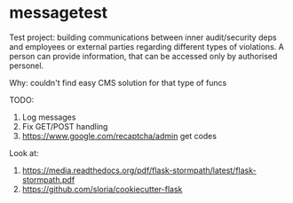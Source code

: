 # messagetest
Test project: building communications between inner audit/security deps and employees or external parties 
regarding different types of violations. A person can provide information, that can be accessed only by authorised personel.

Why: couldn't find easy CMS solution for that type of funcs


TODO:
1. Log messages
2. Fix GET/POST handling
3. https://www.google.com/recaptcha/admin get codes

Look at:
1. https://media.readthedocs.org/pdf/flask-stormpath/latest/flask-stormpath.pdf
2. https://github.com/sloria/cookiecutter-flask
